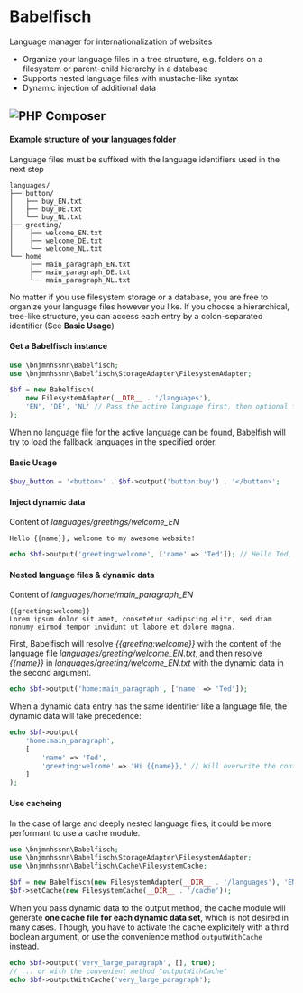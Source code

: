 Babelfisch
==========
Language manager for internationalization of websites
* Organize your language files in a tree structure, e.g. folders on a filesystem or parent-child hierarchy in a database
* Supports nested language files with mustache-like syntax
* Dynamic injection of additional data

![PHP Composer](https://github.com/bnjmnhssnn/Babelfisch/workflows/PHP%20Composer/badge.svg)
----------
#### Example structure of your languages folder
Language files must be suffixed with the language identifiers used in the next step
```
languages/
├── button/
│   ├── buy_EN.txt
│   ├── buy_DE.txt
│   └── buy_NL.txt
├── greeting/
│    ├── welcome_EN.txt
│    ├── welcome_DE.txt
│    └── welcome_NL.txt
└── home
     ├── main_paragraph_EN.txt
     ├── main_paragraph_DE.txt
     └── main_paragraph_NL.txt
```
No matter if you use filesystem storage or a database, you are free to organize your language files however you like. If you choose a hierarchical, tree-like structure, you can access each entry by a colon-separated identifier (See **Basic Usage**)

#### Get a Babelfisch instance
```php
use \bnjmnhssnn\Babelfisch;
use \bnjmnhssnn\Babelfisch\StorageAdapter\FilesystemAdapter;

$bf = new Babelfisch(
    new FilesystemAdapter(__DIR__ . '/languages'),
    'EN', 'DE', 'NL' // Pass the active language first, then optional fallback languages
);
```
When no language file for the active language can be found, Babelfish will try to load the fallback languages in the specified order. 

#### Basic Usage
```php
$buy_button = '<button>' . $bf->output('button:buy') . '</button>';
```

#### Inject dynamic data
Content of *languages/greetings/welcome_EN*
```
Hello {{name}}, welcome to my awesome website!
```
```php
echo $bf->output('greeting:welcome', ['name' => 'Ted']); // Hello Ted, welcome to my awesome website!
```

#### Nested language files & dynamic data
Content of *languages/home/main_paragraph_EN*
```
{{greeting:welcome}}
Lorem ipsum dolor sit amet, consetetur sadipscing elitr, sed diam nonumy eirmod tempor invidunt ut labore et dolore magna.
```
First, Babelfisch will resolve *{{greeting:welcome}}* with the content of the language file *languages/greeting/welcome_EN.txt*,
and then resolve *{{name}}* in *languages/greeting/welcome_EN.txt* with the dynamic data in the second argument.
```php
echo $bf->output('home:main_paragraph', ['name' => 'Ted']);
```
When a dynamic data entry has the same identifier like a language file, the dynamic data will take precedence:
```php
echo $bf->output(
    'home:main_paragraph', 
    [
        'name' => 'Ted',
        'greeting:welcome' => 'Hi {{name}},' // Will overwrite the content of languages/greeting/welcome
    ]
);
```


#### Use cacheing
In the case of large and deeply nested language files, it could be more performant to use a cache module.
```php
use \bnjmnhssnn\Babelfisch;
use \bnjmnhssnn\Babelfisch\StorageAdapter\FilesystemAdapter;
use \bnjmnhssnn\Babelfisch\Cache\FilesystemCache;

$bf = new Babelfisch(new FilesystemAdapter(__DIR__ . '/languages'), 'EN', 'DE', 'NL');
$bf->setCache(new FilesystemCache(__DIR__ . '/cache'));
```
When you pass dynamic data to the output method, the cache module will generate **one cache file for each dynamic data set**, which is not desired in many cases. Though, you have to activate the cache explicitely with a third boolean argument, or use the convenience method `outputWithCache` instead.
```php
echo $bf->output('very_large_paragraph', [], true);
// ... or with the convenient method "outputWithCache"
echo $bf->outputWithCache('very_large_paragraph');
```



